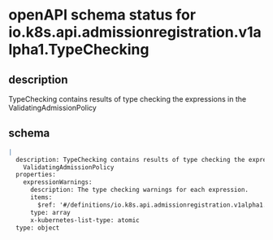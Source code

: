 # openAPI schema status for io.k8s.api.admissionregistration.v1alpha1.TypeChecking

## description

TypeChecking contains results of type checking the expressions in the ValidatingAdmissionPolicy

## schema

```yaml
|
  description: TypeChecking contains results of type checking the expressions in the
    ValidatingAdmissionPolicy
  properties:
    expressionWarnings:
      description: The type checking warnings for each expression.
      items:
        $ref: '#/definitions/io.k8s.api.admissionregistration.v1alpha1.ExpressionWarning'
      type: array
      x-kubernetes-list-type: atomic
  type: object

```
